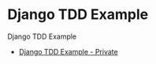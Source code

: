 # Django TDD Example

Django TDD Example

- [Django TDD Example - Private](https://chatgpt.com/c/682876f9-9cac-8002-8164-8851d26c944d)

